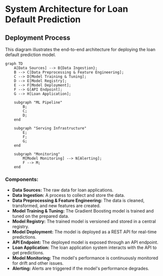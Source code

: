 # System Architecture for Loan Default Prediction

## Deployment Process

This diagram illustrates the end-to-end architecture for deploying the loan default prediction model.

```mermaid
graph TD
    A[Data Sources] --> B{Data Ingestion};
    B --> C[Data Preprocessing & Feature Engineering];
    C --> D[Model Training & Tuning];
    D --> E[Model Registry];
    E --> F[Model Deployment];
    F --> G[API Endpoint];
    G --> H[Loan Application];

    subgraph "ML Pipeline"
        B;
        C;
        D;
    end

    subgraph "Serving Infrastructure"
        E;
        F;
        G;
    end

    subgraph "Monitoring"
        M[Model Monitoring] --> N[Alerting];
        F --> M;
    end
```

### Components:

*   **Data Sources:** The raw data for loan applications.
*   **Data Ingestion:** A process to collect and store the data.
*   **Data Preprocessing & Feature Engineering:** The data is cleaned, transformed, and new features are created.
*   **Model Training & Tuning:** The Gradient Boosting model is trained and tuned on the prepared data.
*   **Model Registry:** The trained model is versioned and stored in a central registry.
*   **Model Deployment:** The model is deployed as a REST API for real-time predictions.
*   **API Endpoint:** The deployed model is exposed through an API endpoint.
*   **Loan Application:** The loan application system interacts with the API to get predictions.
*   **Model Monitoring:** The model's performance is continuously monitored for drift and other issues.
*   **Alerting:** Alerts are triggered if the model's performance degrades.
